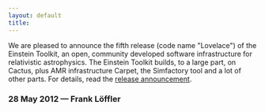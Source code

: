 ```yaml
---
layout: default
title: 
---
```

We are pleased to announce the fifth release (code name "Lovelace") of
the Einstein Toolkit, an open, community developed software
infrastructure for relativistic astrophysics. The Einstein Toolkit
builds, to a large part, on Cactus, plus AMR infrastructure Carpet, the
Simfactory tool and a lot of other parts. For details, read the [release
announcement](http://einsteintoolkit.org/about/releases/ET_2012_05_announcement.php).

### 28 May 2012 — Frank Löffler

